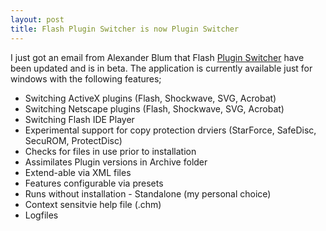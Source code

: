 ```yaml
---
layout: post
title: Flash Plugin Switcher is now Plugin Switcher
---
```


I just got an email from Alexander Blum that Flash [Plugin Switcher](http://www.pluginswitcher.de/) have been updated and is in beta. The application is currently available just for windows with the following features;

- Switching ActiveX plugins (Flash, Shockwave, SVG, Acrobat)
- Switching Netscape plugins (Flash, Shockwave, SVG, Acrobat)
- Switching Flash IDE Player
- Experimental support for copy protection drviers (StarForce, SafeDisc, SecuROM, ProtectDisc)
- Checks for files in use prior to installation
- Assimilates Plugin versions in Archive folder
- Extend-able via XML files
- Features configurable via presets
- Runs without installation - Standalone (my personal choice)
- Context sensitvie help file (.chm)
- Logfiles